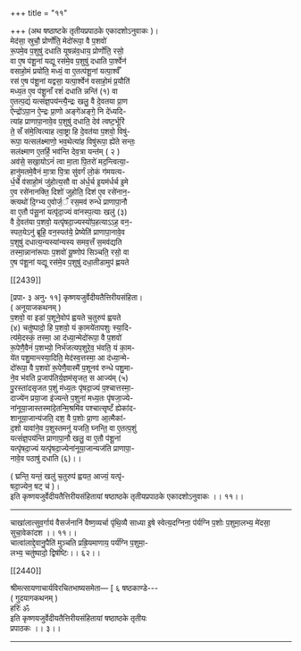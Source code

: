+++
title = "११"

+++
(अथ षष्ठाष्टके तृतीयप्रपाठके एकादशोऽनुवाकः )।  
मेद॑सा॒ स्रुचौ॒ प्रोर्णो॑ति॒ मेदो॑रूपा॒ वै प॒शवो॑  
रू॒पमे॒व प॒शुषु॑ दधाति यूषन्न॑व॒धाय॒ प्रोर्णो॑ति॒ रसो॒  
वा ए॒ष प॑शू॒नां यद्यू रस॑मे॒व प॒शुषु॑ दधाति पा॒र्श्वेन॑  
वसाहो॒मं प्रयो॑ति॒ मध्यं॒ वा ए॒तत्प॑शू॒नां यत्पा॒र्श्वँ  
रस॑ ए॒ष प॑शू॒नां यद्वसा॒ यत्पा॒र्श्वेन॑ वसाहो॒मं प्र॒यौति॑  
मध्य॒त ए॒व प॑शू॒नाँ रशं॑ दधाति न्नन्ति॑ (१) वा  
ए॒तत्प॒द्यं यत्सं॑ज्ञ॒पय॑न्त्यै॒न्द्रः खलु॒ वै दे॒वतया प्रा॒ण  
ऐन्द्रो॑ऽपा॒न ऐ॒न्द्रः प्रा॒णो अङ्गे॑अङ्गे॒ नि दे॑ध्यदि-  
त्या॑ह प्राणापा॒नावे॒व प॒शुषु॑ दधाति॒ देव॑ त्वष्ट॒र्भूरि॑  
ते॒ सँ स॑मे॒त्वित्याह त्वा॒ष्ट्रा हि दे॒वत॑या प॒शवो॒ विषु॑-  
रूपा॒ यत्सल॑क्ष्माणो॒ भव॒थेत्या॑ह विषु॑रूपा॒ ह्ये॑ते सन्तः॒  
सल॑क्ष्माण ए॒तर्हि॒ भव॑न्ति देव॒त्रा यन्त॑म् ( २ )  
अव॑से॒ सखा॒योऽनं॑ त्वा मा॒ता पि॒तरो॑ मद॒न्त्वित्या॒-  
हानु॑मतमे॒वैनं मा॒त्रा पि॒त्रा सु॑वर्गं लो॒कं ग॑मयत्य-  
र्ध॒र्चे व॑साहो॒मं जु॑होत्य॒सौ वा अ॑र्ध॒र्च इ॒यम॑र्धर्च इ॒मे  
ए॒व रसे॑नानक्ति॒ दिशो॑ जुहोति॒ दिश॑ ए॒व रसे॑नान॒-  
क्त्यथो॑ दि॒ग्भ्य ए॒वोर्ज॒ँ रस॒मव॑ रुन्धे प्राणापा॒नौ  
वा ए॒तौ प॑सू॒नां यत्पृ॑दा॒ज्यं वा॑नस्प॒त्याः खलु॑ (३)  
वै दे॒वत॑या प॒शवो॒ यत्पृ॑षदा॒ज्यस्यो॑प॒हत्याऽऽह॒ वन॒-  
स्पत॒येऽनु॑ ब्रूहि॒ वन॒स्पत॑ये॒ प्रेष्येति॑ प्राणापा॒नावे॒व  
प॒शुषु॑ दधात्य॒न्यस्या॑न्यस्य समव॒त्तँ स॒मव॑द्यति  
तस्मा॒न्नाना॑रूपाः प॒शवो॑ यू॒ष्णोप॑ सिञ्चति॒ रसो॒ वा  
ए॒ष प॑शू॒नां यद्यू रस॑मे॒व प॒शुषु॑ दधा॒तीडामुप॑ ह्णयते

[[2439]]

[प्रपा॰ ३ अनु॰ ११] कृष्णयजुर्वेदीयतैत्तिरीयसंहिता।  
( अनूयाजकथनम् )  
प॒शवो॒ वा इडा॑ प॒शूने॒वोप॑ ह्वयते च॒तुरुप॑ ह्वयते  
(४) चतु॑ष्पादो॒ हि प॒शवो॒ यं का॒मये॑तापशुः स्या॒दि-  
त्य॑मे॒दस्कं॒ तस्मा॒ आ द॑ध्या॒न्मेदो॑रूपा॒ वै प॒शवो॑  
रू॒पेणै॒वैनं॑ प॒शभ्यो॒ निर्भ॑जत्यप॒शुरे॒व॒ भ॑वति॒ यं का॒म-  
ये॑त पशु॒मान्त्स्या॒दिति॒ मेद॑स्व॒त्तस्मा॒ आ द॑ध्या॒न्मे-  
दो॑रूपा॒ वै प॒शवो॑ रू॒पेणै॒वास्मै॑ प॒शूनव॑ रुन्धे पशु॒मा-  
ने॒व भ॑वति प्र॒जाप॑तिर्य॒ज्ञम॑सृजत॒ स आज्य॑म् (५)  
पु॒रस्ता॑दसृजत प॒शुं म॑ध्य॒तः पृ॑षदा॒ज्यं प॒श्चात्तस्मा॒-  
दाज्ये॑न प्रया॒जा इ॑ज्यन्ते प॒शुना॑ मध्य॒तः पृ॑षजा॒ज्ये-  
ना॑नूया॒जास्तस्मा॑दे॒तन्मि॒श्रमि॑व पश्चात्सृष्टँ ह्येका॑द-  
शानूया॒जान्य॑जति॒ दश॒ वै प॒शोः प्रा॒णा आ॒त्मैका॑-  
द॒शो यावा॑ने॒व प॒शुस्तमनु॑ यजति॒ घ्नन्ति॒ वा ए॒तत्प॒शुं  
यत्सं॑ज्ञ॒पय॑न्ति प्राणापा॒नौ खलु॒ वा ए॒तौ प॑शू॒नां  
यत्पृ॑षदा॒ज्यं यत्पृ॑षदा॒ज्येना॑नूया॒जान्यज॑ति प्राणापा॒-  
नावे॒व पठाषु॑ दधाति (६)।।

( घ्रन्ति॒ यन्तं॒ खलु॑ च॒तुरुप॑ ह्वयत॒ आज्यं॒ यत्पृ॑-  
षदा॒ज्येन॒ षट् च॑ )।  
इति कृष्णयजुर्वेदीयतैत्तिरीयसंहितायां षष्ठाष्ठके तृतीयप्रपाठके एकादशोऽनुवाकः ।। ११।।  
___________
चाखा॑लात्सुव॒र्गाय॑ वैसर्जनानि॑ वैष्ण॒व्यर्चा पृ॑थि॒व्यै साध्या इ॒षे स्वेत्य॒दग्निना॒ प॑र्यग्नि प॒शोः प॒शुमा॒लभ्य॒ मे॑दसा॒ सुचा॒वेका॑दश ।। ११।।  
चात्वा॑लाद्दे॒वानु॒पैति॑ मुञ्चति प्रह्रि॒यमाणाय॒ पर्य॑ग्नि प॒शुमा॒-  
लभ्य॒ चतु॑ष्पादो॒ द्विष॑ष्टिः।। ६२।।

[[2440]]

श्रीमत्सायणाचार्यविरचितभाष्यसमेता— [ ६ षष्ठकाण्डे---  
( गुदयागकथनम् )  
हरिः॑ ॐ  
इति कृष्णयजुर्वेदीयतैत्तिरीयसंहितायां षष्ठाष्ठके तृतीयः  
प्रपाठकः ।। ३।।  
___________